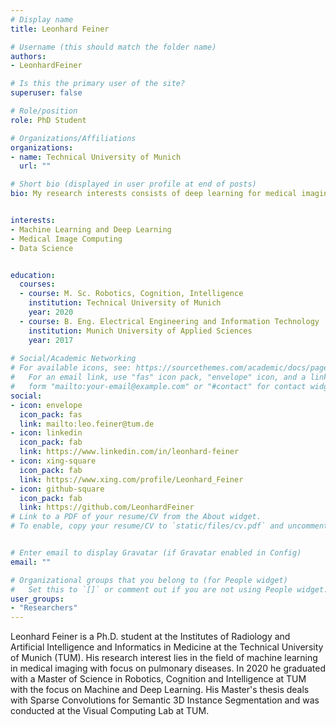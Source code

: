 ```yaml
---
# Display name
title: Leonhard Feiner

# Username (this should match the folder name)
authors:
- LeonhardFeiner

# Is this the primary user of the site?
superuser: false

# Role/position
role: PhD Student

# Organizations/Affiliations
organizations:
- name: Technical University of Munich
  url: ""

# Short bio (displayed in user profile at end of posts)
bio: My research interests consists of deep learning for medical imaging with focus on pulmonary diseases.


interests:
- Machine Learning and Deep Learning
- Medical Image Computing
- Data Science


education:
  courses:
  - course: M. Sc. Robotics, Cognition, Intelligence
    institution: Technical University of Munich
    year: 2020
  - course: B. Eng. Electrical Engineering and Information Technology
    institution: Munich University of Applied Sciences
    year: 2017
 
# Social/Academic Networking
# For available icons, see: https://sourcethemes.com/academic/docs/page-builder/#icons
#   For an email link, use "fas" icon pack, "envelope" icon, and a link in the
#   form "mailto:your-email@example.com" or "#contact" for contact widget.
social:
- icon: envelope
  icon_pack: fas
  link: mailto:leo.feiner@tum.de
- icon: linkedin
  icon_pack: fab
  link: https://www.linkedin.com/in/leonhard-feiner
- icon: xing-square
  icon_pack: fab
  link: https://www.xing.com/profile/Leonhard_Feiner
- icon: github-square
  icon_pack: fab
  link: https://github.com/LeonhardFeiner
# Link to a PDF of your resume/CV from the About widget.
# To enable, copy your resume/CV to `static/files/cv.pdf` and uncomment the lines below.


# Enter email to display Gravatar (if Gravatar enabled in Config)
email: ""

# Organizational groups that you belong to (for People widget)
#   Set this to `[]` or comment out if you are not using People widget.
user_groups:
- "Researchers"
---
```


Leonhard Feiner is a Ph.D. student at the Institutes of Radiology and Artificial Intelligence and Informatics in Medicine at the Technical University of Munich (TUM). 
His research interest lies in the field of machine learning in medical imaging with focus on pulmonary diseases. In 2020 he graduated with a Master of Science in Robotics, Cognition and Intelligence at TUM with the focus on Machine and Deep Learning. His Master's thesis deals with Sparse Convolutions for Semantic 3D Instance Segmentation and was conducted at the Visual Computing Lab at TUM.
